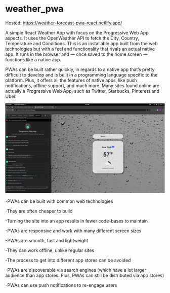 # weather_pwa

Hosted: https://weather-forecast-pwa-react.netlify.app/

A simple React Weather App with focus on the Progressive Web App aspects. It uses the OpenWeather API to fetch the City, Country, Temperature and Conditions. This is an installable app built from the web technologies but with a feel and functionality that rivals an actual native app. It runs in the browser and — once saved to the home screen — functions like a native app. 

PWAs can be built rather quickly, in regards to a native app that’s pretty difficult to develop and is built in a programming language specific to the platform.  Plus, it offers all the features of native apps, like push notifications, offline support, and much more. Many sites found online are actually a Progressive Web App, such as Twitter, Starbucks, Pinterest and Uber.

![Screenshot](pwa-tests.png)

-PWAs can be built with common web technologies

-They are often cheaper to build

-Turning the site into an app results in fewer code-bases to maintain

-PWAs are responsive and work with many different screen sizes

-PWAs are smooth, fast and lightweight

-They can work offline, unlike regular sites

-The process to get into different app stores can be avoided

-PWAs are discoverable via search engines (which have a lot larger audience than app stores. Plus, PWAs can still be distributed via app stores)

-PWAs can use push notifications to re-engage users
